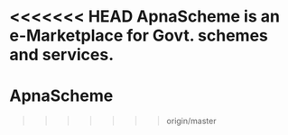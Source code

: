 <<<<<<< HEAD
ApnaScheme is an e-Marketplace for Govt. schemes and services.
=======
# ApnaScheme
>>>>>>> origin/master

